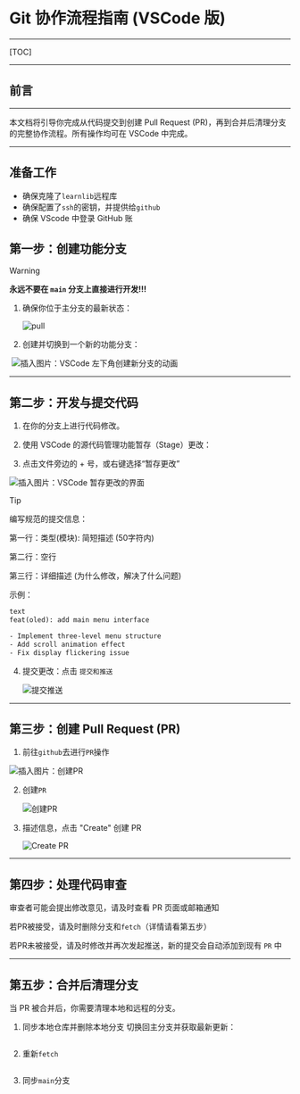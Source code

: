 # Git 协作流程指南 (VSCode 版)
---

[TOC]

---

## 前言

---

本文档将引导你完成从代码提交到创建 Pull Request (PR)，再到合并后清理分支的完整协作流程。所有操作均可在 VSCode 中完成。

---

## 准备工作

+ 确保克隆了`learnlib`远程库
+ 确保配置了`ssh`的密钥，并提供给`github`
+ 确保 VScode 中登录 GitHub 账

## 第一步：创建功能分支

> [!warning]
>
> **永远不要在 `main` 分支上直接进行开发!!!**

1. 确保你位于主分支的最新状态：

   ![pull]()

2. 创建并切换到一个新的功能分支：

​	![插入图片：VSCode 左下角创建新分支的动画]()

---

## 第二步：开发与提交代码
1. 在你的分支上进行代码修改。

2. 使用 VSCode 的源代码管理功能暂存（Stage）更改：

3. 点击文件旁边的 + 号，或右键选择“暂存更改”

![插入图片：VSCode 暂存更改的界面]()

> [!tip]
>
> 编写规范的提交信息：
>
> 第一行：类型(模块): 简短描述 (50字符内)
>
> 第二行：空行
>
> 第三行：详细描述 (为什么修改，解决了什么问题)
>
> 示例：
>
> ```tex
> text
> feat(oled): add main menu interface
> 
> - Implement three-level menu structure
> - Add scroll animation effect
> - Fix display flickering issue
> ```
>
> 

4. 提交更改：点击 `提交和推送`

   ![提交推送]()

---

## 第三步：创建 Pull Request (PR)

1. 前往`github`去进行`PR`操作

![插入图片：创建PR]()

2. 创建`PR`

   ![创建PR]()

3. 描述信息，点击 "Create" 创建 PR

   ![Create PR]()

---

## 第四步：处理代码审查
审查者可能会提出修改意见，请及时查看 PR 页面或邮箱通知

若PR被接受，请及时删除分支和`fetch`（详情请看第五步）

若PR未被接受，请及时修改并再次发起推送，新的提交会自动添加到现有 `PR` 中

---

## 第五步：合并后清理分支
当 PR 被合并后，你需要清理本地和远程的分支。

1. 同步本地仓库并删除本地分支
   切换回主分支并获取最新更新：

   ![]()

2. 重新`fetch`

   ![]()

3. 同步`main`分支

   ![]()

